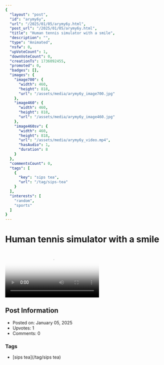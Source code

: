 ```yaml
---
{
  "layout": "post",
  "id": "arymy6y",
  "url": "/2025/01/05/arymy6y.html",
  "post_url": "/2025/01/05/arymy6y.html",
  "title": "Human tennis simulator with a smile",
  "description": "",
  "type": "Animated",
  "nsfw": 0,
  "upVoteCount": 1,
  "downVoteCount": 0,
  "creationTs": 1736092455,
  "promoted": 0,
  "badges": [],
  "images": {
    "image700": {
      "width": 460,
      "height": 818,
      "url": "/assets/media/arymy6y_image700.jpg"
    },
    "image460": {
      "width": 460,
      "height": 818,
      "url": "/assets/media/arymy6y_image460.jpg"
    },
    "image460sv": {
      "width": 460,
      "height": 818,
      "url": "/assets/media/arymy6y_video.mp4",
      "hasAudio": 1,
      "duration": 8
    }
  },
  "commentsCount": 0,
  "tags": [
    {
      "key": "sips tea",
      "url": "/tag/sips-tea"
    }
  ],
  "interests": [
    "random",
    "sports"
  ]
}
---
```


# Human tennis simulator with a smile

<video controls playsinline loop poster="/assets/media/arymy6y_image460.jpg">
  <source src="/assets/media/arymy6y_video.mp4" type="video/mp4">
  Your browser does not support the video tag.
</video>

## Post Information

- Posted on: January 05, 2025
- Upvotes: 1
- Comments: 0

### Tags

- [sips tea](/tag/sips tea)
